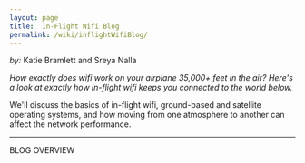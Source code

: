 ```yaml
---
layout: page
title:  In-Flight Wifi Blog
permalink: /wiki/inflightWifiBlog/
---
```


*by:* Katie Bramlett and Sreya Nalla


*How exactly does wifi work on your airplane 35,000+ feet in the air? Here's a look at exactly how in-flight wifi keeps you connected to the world below.*

We'll discuss the basics of in-flight wifi, ground-based and satellite operating systems, and how moving from one atmosphere to another can affect the network performance.

---

BLOG OVERVIEW

